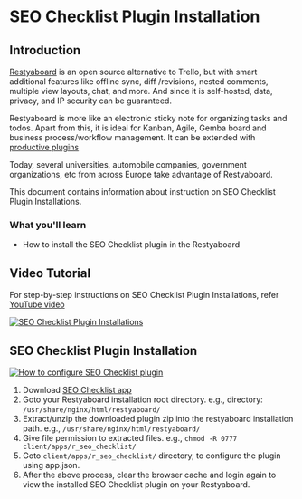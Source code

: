# SEO Checklist Plugin Installation

## Introduction

[Restyaboard](https://restya.com/board) is an open source alternative to Trello, but with smart additional features like offline sync, diff /revisions, nested comments, multiple view layouts, chat, and more. And since it is self-hosted, data, privacy, and IP security can be guaranteed.

Restyaboard is more like an electronic sticky note for organizing tasks and todos. Apart from this, it is ideal for Kanban, Agile, Gemba board and business process/workflow management. It can be extended with [productive plugins](https://restya.com/board/apps "productive plugins")

Today, several universities, automobile companies, government organizations, etc from across Europe take advantage of Restyaboard.

This document contains information about instruction on SEO Checklist Plugin Installations.

### What you'll learn

*   How to install the SEO Checklist plugin in the Restyaboard

## Video Tutorial

For step-by-step instructions on SEO Checklist Plugin Installations, refer [YouTube video](https://www.youtube.com/watch?v=HBD6fgikH0A "Watch video on SEO Checklist Plugin Installations")

[![SEO Checklist Plugin Installations](seo_checklist_installation.png "SEO Checklist Plugin Installations")](http://www.youtube.com/watch?v=HBD6fgikH0A "Watch video on SEO Checklist Plugin Installations")

## SEO Checklist Plugin Installation

[![How to configure SEO Checklist plugin](seo_checklist_installation.png)](http://www.youtube.com/watch?v=HBD6fgikH0A)

1.  Download [SEO Checklist app](https://restya.com/board/apps/r_seo_checklist "SEO Checklist app")
2.  Goto your Restyaboard installation root directory. e.g., directory: `/usr/share/nginx/html/restyaboard/`
3.  Extract/unzip the downloaded plugin zip into the restyaboard installation path. e.g., `/usr/share/nginx/html/restyaboard/`
4.  Give file permission to extracted files. e.g., `chmod -R 0777 client/apps/r_seo_checklist/`
5.  Goto `client/apps/r_seo_checklist/` directory, to configure the plugin using app.json.
6.  After the above process, clear the browser cache and login again to view the installed SEO Checklist plugin on your Restyaboard.